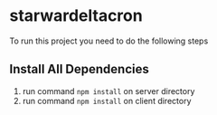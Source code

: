 # starwardeltacron

To run this project you need to do the following steps

## Install All Dependencies

1. run command ``` npm install ``` on server directory
2. run command ``` npm install ``` on client directory
